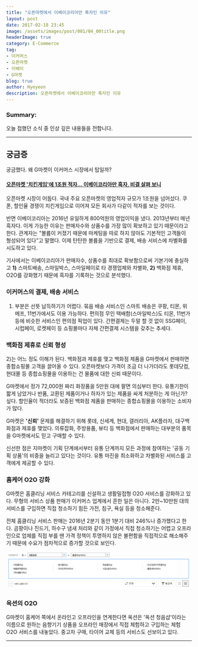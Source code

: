 ```yaml
---
title: "오픈마켓에서 이베이코리아만 흑자인 이유"
layout: post
date: 2017-02-18 23:45
image: /assets/images/post/001/04_00title.png
headerImage: true
category: E-Commerce
tag:
- 이커머스
- 오픈마켓
- 이베이
- G마켓
blog: true
author: Hyeyeon
description: 오픈마켓에서 이베이코리아만 흑자인 이유
---
```


### Summary:

오늘 접했던 소식 중 인상 깊은 내용들을 전합니다.

---

## 궁금증

궁금했다. 왜 G마켓이 이커머스 시장에서 탑일까?

#### [오픈마켓 '치킨게임'에 1조원 적자… 이베이코리아만 흑자, 비결 살펴 보니](http://www.g-enews.com/ko-kr/news/article/news_all/201702161738102752439_1/article.html)

오픈마켓 시장이 어둡다. 국내 주요 오픈마켓의 영업적자 규모가 1조원을 넘어섰다. 쿠폰, 할인율 경쟁이 치킨게임으로 이어져 모든 회사가 다같이 적자를 보는 것이다.

반면 이베이코리아는 2016년 유일하게 800억원의 영업이익을 냈다. 2013년부터 매년 흑자다. 이게 가능한 이유는 판매자수와 상품수를 가장 많이 확보하고 있기 때문이라고 한다. 관계자는 "볼륨이 커졌기 때문에 마케팅을 따로 하지 않아도 기본적인 고객들이 형성되어 있다"고 말했다. 이제 탄탄한 볼륨을 기반으로 결제, 배송 서비스에 차별화를 시도하고 있다.

기사에서는 이베이코리아가 판매자수, 상품수를 최대로 확보함으로써 기본기에 충실하고 **1)** 스마트배송, 스마일박스, 스마일페이로 타 경쟁업체와 차별화, **2)** 백화점 제휴, O2O를 강화했기 때문에 흑자를 기록하는 것으로 분석했다.

### 이커머스의 결제, 배송 서비스

1) 부분은 선뜻 납득하기가 어렵다. 묶음 배송 서비스인 스마트 배송은 쿠팡, 티몬, 위메프, 11번가에서도 이용 가능하다. 편의점 무인 택배함(스마일박스)도 티몬, 11번가 등에 비슷한 서비스인 편의점 픽업이 있다. 간편결제는 두말 할 것 없이 SSG페이, 시럽페이, 로켓페이 등 쇼핑몰마다 자체 간편결제 시스템을 갖추는 추세다.

### 백화점 제휴로 신뢰 형성

2)는 어느 정도 이해가 된다. 백화점과 제휴를 맺고 백화점 제품을 G마켓에서 판매하면 종합쇼핑몰 고객을 끌어올 수 있다. 오픈마켓보다 가격이 조금 더 나가더라도 롯데닷컴, 현대몰 등 종합쇼핑몰을 이용하는 건 물품에 대한 신뢰 때문이다.

G마켓에서 정가 72,000원 짜리 화장품을 5만원 대에 팔면 의심부터 한다. 유통기한이 짧게 남았거나 반품, 교환된 제품이거나 하자가 있는 제품을 싸게 처분하는 게 아닌가? 싶다. 할인율이 적더라도 보증된 백화점 제품을 판매하는 종합쇼핑몰을 이용하는 소비자가 많다.

G마켓은 **'신뢰'** 문제를 해결하기 위해 롯데, 신세계, 현대, 갤러리아, AK플라자, 대구백화점과 제휴를 맺었다. 의류잡화, 주방용품, 뷰티 등 백화점에서 판매하는 대부분의 품목을 G마켓에서도 믿고 구매할 수 있다.

신선한 점은 지마켓이 기획 단계에서부터 유통 단계까지 모든 과정에 참여하는 '공동 기획 상품'의 비중을 늘리고 있다는 것이다. 유통 마진을 최소화하고 차별화된 서비스를 고객에게 제공할 수 있다.

### 홈케어 O2O 강화

G마켓은 홈클리닝 서비스 카테고리를 신설하고 생활밀접형 O2O 서비스를 강화하고 있다. 무형의 서비스 상품 판매가 이커머스 업계에서 흔한 일은 아니다. 2만~10만원 대의 서비스를 구입하면 직접 청소하기 힘든 가전, 침구, 욕실 등을 청소해준다.

전체 홈클리닝 서비스 판매는 2016년 2분기 동안 1분기 대비 246%나 증가했다고 한다. 곰팡이나 진드기, 하수구 냄새 처리와 같이 가정에서 직접 청소하기는 어렵고 오프라인으로 업체를 직접 부를 땐 가격 정책이 투명하지 않은 불편함을 직접적으로 해소해주기 때문에 수요가 점차적으로 증가할 것으로 보인다.

![pic1](/assets/images/post/001/71_01.png)

### 옥션의 O2O

G마켓이 홈케어 쪽에서 온라인고 오프라인을 연계한다면 옥션은 '옥션 청음샵'이라는 이름으로 원하는 음향기기 상품을 오프라인 매장에서 직접 체험하고 구입하는 체험 O2O 서비스를 내놓았다. 중고차 구매, 타이어 교체 등의 서비스도 선보이고 있다.

---
